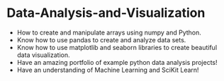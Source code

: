 # Data-Analysis-and-Visualization
- How to create and manipulate arrays using numpy and Python.
- Know how to use pandas to create and analyze data sets.
- Know how to use matplotlib and seaborn libraries to create beautiful data visualization.
- Have an amazing portfolio of example python data analysis projects!
- Have an understanding of Machine Learning and SciKit Learn!
